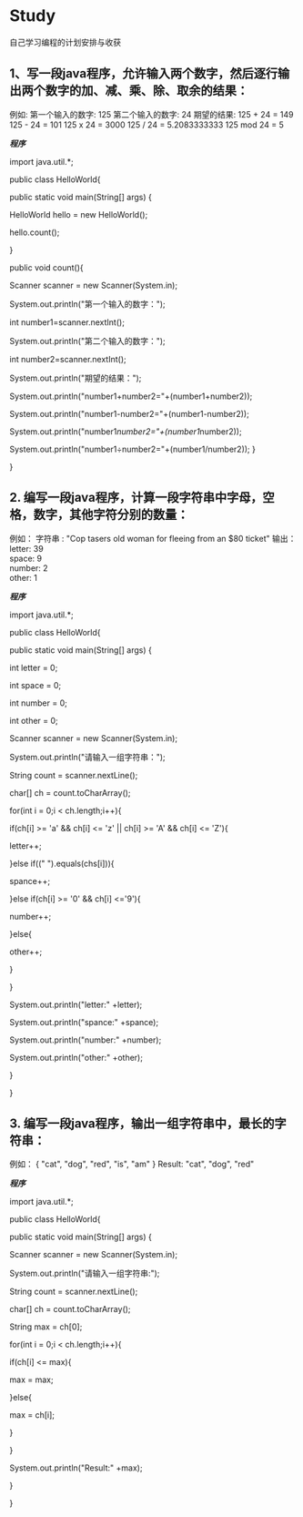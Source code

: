# Study
自己学习编程的计划安排与收获

## 1、写一段java程序，允许输入两个数字，然后逐行输出两个数字的加、减、乘、除、取余的结果：

例如:
第一个输入的数字: 125
第二个输入的数字: 24
期望的结果:
125 + 24 = 149
125 - 24 = 101
125 x 24 = 3000
125 / 24 = 5.2083333333
125 mod 24 = 5

***程序***

import java.util.*;

public class HelloWorld{

public static void main(String[] args) {

HelloWorld hello = new HelloWorld();

hello.count();

}

public void count(){

Scanner scanner = new Scanner(System.in);

System.out.println("第一个输入的数字：");

int number1=scanner.nextInt();

System.out.println("第二个输入的数字：");

int number2=scanner.nextInt();

System.out.println("期望的结果：");

System.out.println("number1+number2="+(number1+number2));

System.out.println("number1-number2="+(number1-number2));

System.out.println("number1*number2="+(number1*number2));

System.out.println("number1÷number2="+(number1/number2));
   }

}

## 2. 编写一段java程序，计算一段字符串中字母，空格，数字，其他字符分别的数量：

例如：
字符串 :  "Cop tasers old woman for fleeing from an $80 ticket"
输出：
letter: 39                                               
space: 9                                                 
number: 2                                               
other: 1

***程序***

import java.util.*;

public class HelloWorld{

public static void main(String[] args) {

int letter = 0;

int space = 0;

int number = 0;

int other = 0;

Scanner scanner = new Scanner(System.in);

System.out.println("请输入一组字符串：");

String count = scanner.nextLine();

char[] ch = count.toCharArray();

for(int i = 0;i < ch.length;i++){

if(ch[i] >= 'a' && ch[i] <= 'z' || ch[i] >= 'A' && ch[i] <= 'Z'){

letter++;

}else if((" ").equals(chs[i])){

spance++;

}else if(ch[i] >= '0' && ch[i] <='9'){

number++;

}else{

other++;

   }

}

System.out.println("letter:" +letter);

System.out.println("spance:" +spance);

System.out.println("number:" +number);

System.out.println("other:" +other);

   }
   
}   

## 3. 编写一段java程序，输出一组字符串中，最长的字符串：

例如：
{
"cat",
"dog",
"red",
"is",
"am"
}
Result: "cat", "dog", "red"

***程序***

import java.util.*;

public class HelloWorld{

public static void main(String[] args) {

Scanner scanner = new Scanner(System.in);

System.out.println("请输入一组字符串:");

String count = scanner.nextLine();

char[] ch = count.toCharArray();

String max = ch[0];

for(int i = 0;i < ch.length;i++){

if(ch[i] <= max){

max = max;

}else{

max = ch[i];

   }

}

System.out.println("Result:" +max);

   }
   
}   
